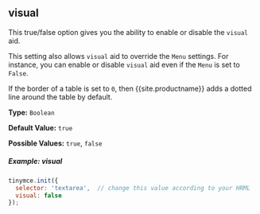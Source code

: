 ## visual

This true/false option gives you the ability to enable or disable the `visual` aid.

This setting also allows `visual` aid to override the `Menu` settings. For instance, you can enable or disable `visual` aid even if the `Menu` is set to `False`.

If the border of a table is set to `0`, then {{site.productname}} adds a dotted line around the table by default.

**Type:** `Boolean`

**Default Value:** `true`

**Possible Values:** `true`, `false`

##### Example: visual

```js
tinymce.init({
  selector: 'textarea',  // change this value according to your HRML
  visual: false
});
```
